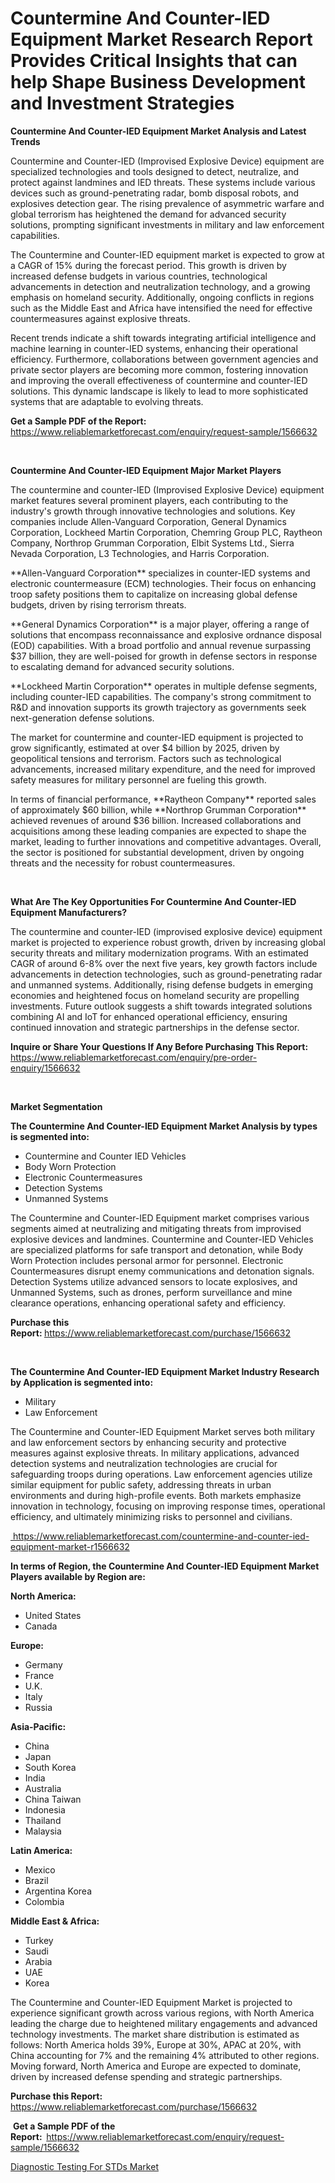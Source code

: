 <p><h1>Countermine And Counter-IED Equipment Market Research Report Provides Critical Insights that can help Shape Business Development and Investment Strategies</h1></p><p><strong>Countermine And Counter-IED Equipment Market Analysis and Latest Trends</strong></p>
<p><p>Countermine and Counter-IED (Improvised Explosive Device) equipment are specialized technologies and tools designed to detect, neutralize, and protect against landmines and IED threats. These systems include various devices such as ground-penetrating radar, bomb disposal robots, and explosives detection gear. The rising prevalence of asymmetric warfare and global terrorism has heightened the demand for advanced security solutions, prompting significant investments in military and law enforcement capabilities.</p><p>The Countermine and Counter-IED equipment market is expected to grow at a CAGR of 15% during the forecast period. This growth is driven by increased defense budgets in various countries, technological advancements in detection and neutralization technology, and a growing emphasis on homeland security. Additionally, ongoing conflicts in regions such as the Middle East and Africa have intensified the need for effective countermeasures against explosive threats.</p><p>Recent trends indicate a shift towards integrating artificial intelligence and machine learning in counter-IED systems, enhancing their operational efficiency. Furthermore, collaborations between government agencies and private sector players are becoming more common, fostering innovation and improving the overall effectiveness of countermine and counter-IED solutions. This dynamic landscape is likely to lead to more sophisticated systems that are adaptable to evolving threats.</p></p>
<p><strong>Get a Sample PDF of the Report:&nbsp;</strong> <a href="https://www.reliablemarketforecast.com/enquiry/request-sample/1566632?utm_campaign=2736&utm_medium=2&utm_source=Github&utm_content=ia&utm_term=22032025&utm_id=countermine-and-counter-ied-equipment">https://www.reliablemarketforecast.com/enquiry/request-sample/1566632</a></p>
<p>&nbsp;</p>
<p><strong>Countermine And Counter-IED Equipment Major Market Players</strong></p>
<p><p>The countermine and counter-IED (Improvised Explosive Device) equipment market features several prominent players, each contributing to the industry's growth through innovative technologies and solutions. Key companies include Allen-Vanguard Corporation, General Dynamics Corporation, Lockheed Martin Corporation, Chemring Group PLC, Raytheon Company, Northrop Grumman Corporation, Elbit Systems Ltd., Sierra Nevada Corporation, L3 Technologies, and Harris Corporation.</p><p>**Allen-Vanguard Corporation** specializes in counter-IED systems and electronic countermeasure (ECM) technologies. Their focus on enhancing troop safety positions them to capitalize on increasing global defense budgets, driven by rising terrorism threats.</p><p>**General Dynamics Corporation** is a major player, offering a range of solutions that encompass reconnaissance and explosive ordnance disposal (EOD) capabilities. With a broad portfolio and annual revenue surpassing $37 billion, they are well-poised for growth in defense sectors in response to escalating demand for advanced security solutions.</p><p>**Lockheed Martin Corporation** operates in multiple defense segments, including counter-IED capabilities. The company's strong commitment to R&D and innovation supports its growth trajectory as governments seek next-generation defense solutions.</p><p>The market for countermine and counter-IED equipment is projected to grow significantly, estimated at over $4 billion by 2025, driven by geopolitical tensions and terrorism. Factors such as technological advancements, increased military expenditure, and the need for improved safety measures for military personnel are fueling this growth.</p><p>In terms of financial performance, **Raytheon Company** reported sales of approximately $60 billion, while **Northrop Grumman Corporation** achieved revenues of around $36 billion. Increased collaborations and acquisitions among these leading companies are expected to shape the market, leading to further innovations and competitive advantages. Overall, the sector is positioned for substantial development, driven by ongoing threats and the necessity for robust countermeasures.</p></p>
<p>&nbsp;</p>
<p><strong>What Are The Key Opportunities For Countermine And Counter-IED Equipment Manufacturers?</strong></p>
<p><p>The countermine and counter-IED (improvised explosive device) equipment market is projected to experience robust growth, driven by increasing global security threats and military modernization programs. With an estimated CAGR of around 6-8% over the next five years, key growth factors include advancements in detection technologies, such as ground-penetrating radar and unmanned systems. Additionally, rising defense budgets in emerging economies and heightened focus on homeland security are propelling investments. Future outlook suggests a shift towards integrated solutions combining AI and IoT for enhanced operational efficiency, ensuring continued innovation and strategic partnerships in the defense sector.</p></p>
<p><strong>Inquire or Share Your Questions If Any Before Purchasing This Report:</strong> <a href="https://www.reliablemarketforecast.com/enquiry/pre-order-enquiry/1566632?utm_campaign=2736&utm_medium=2&utm_source=Github&utm_content=ia&utm_term=22032025&utm_id=countermine-and-counter-ied-equipment">https://www.reliablemarketforecast.com/enquiry/pre-order-enquiry/1566632</a></p>
<p>&nbsp;</p>
<p><strong>Market Segmentation</strong></p>
<p><strong>The Countermine And Counter-IED Equipment Market Analysis by types is segmented into:</strong></p>
<p><ul><li>Countermine and Counter IED Vehicles</li><li>Body Worn Protection</li><li>Electronic Countermeasures</li><li>Detection Systems</li><li>Unmanned Systems</li></ul></p>
<p><p>The Countermine and Counter-IED Equipment market comprises various segments aimed at neutralizing and mitigating threats from improvised explosive devices and landmines. Countermine and Counter-IED Vehicles are specialized platforms for safe transport and detonation, while Body Worn Protection includes personal armor for personnel. Electronic Countermeasures disrupt enemy communications and detonation signals. Detection Systems utilize advanced sensors to locate explosives, and Unmanned Systems, such as drones, perform surveillance and mine clearance operations, enhancing operational safety and efficiency.</p></p>
<p><strong>Purchase this Report:&nbsp;</strong><a href="https://www.reliablemarketforecast.com/purchase/1566632?utm_campaign=2736&utm_medium=2&utm_source=Github&utm_content=ia&utm_term=22032025&utm_id=countermine-and-counter-ied-equipment">https://www.reliablemarketforecast.com/purchase/1566632</a></p>
<p>&nbsp;</p>
<p><strong>The Countermine And Counter-IED Equipment Market Industry Research by Application is segmented into:</strong></p>
<p><ul><li>Military</li><li>Law Enforcement</li></ul></p>
<p><p>The Countermine and Counter-IED Equipment Market serves both military and law enforcement sectors by enhancing security and protective measures against explosive threats. In military applications, advanced detection systems and neutralization technologies are crucial for safeguarding troops during operations. Law enforcement agencies utilize similar equipment for public safety, addressing threats in urban environments and during high-profile events. Both markets emphasize innovation in technology, focusing on improving response times, operational efficiency, and ultimately minimizing risks to personnel and civilians.</p></p>
<p><a href="https://www.reliablemarketforecast.com/countermine-and-counter-ied-equipment-market-r1566632?utm_campaign=2736&utm_medium=2&utm_source=Github&utm_content=ia&utm_term=22032025&utm_id=countermine-and-counter-ied-equipment">&nbsp;https://www.reliablemarketforecast.com/countermine-and-counter-ied-equipment-market-r1566632</a></p>
<p><strong>In terms of Region, the Countermine And Counter-IED Equipment Market Players available by Region are:</strong></p>
<p>
    <p> <strong> North America: </strong>
        <ul>
            <li>United States</li>
            <li>Canada</li>
        </ul>
        </p> 
    <p> <strong> Europe: </strong>
        <ul>
            <li>Germany</li>
            <li>France</li>
            <li>U.K.</li>
            <li>Italy</li>
            <li>Russia</li>
        </ul>
        </p> 
    <p> <strong> Asia-Pacific: </strong>
        <ul>
            <li>China</li>
            <li>Japan</li>
            <li>South Korea</li>
            <li>India</li>
            <li>Australia</li>
            <li>China Taiwan</li>
            <li>Indonesia</li>
            <li>Thailand</li>
            <li>Malaysia</li>
        </ul>
        </p> 
    <p> <strong> Latin America: </strong>
        <ul>
            <li>Mexico</li>
            <li>Brazil</li>
            <li>Argentina Korea</li>
            <li>Colombia</li>
        </ul>
        </p> 
    <p> <strong> Middle East & Africa: </strong>
        <ul>
            <li>Turkey</li>
            <li>Saudi</li>
            <li>Arabia</li>
            <li>UAE</li>
            <li>Korea</li>
        </ul>
    </p>
    </p>
<p><p>The Countermine and Counter-IED Equipment Market is projected to experience significant growth across various regions, with North America leading the charge due to heightened military engagements and advanced technology investments. The market share distribution is estimated as follows: North America holds 39%, Europe at 30%, APAC at 20%, with China accounting for 7% and the remaining 4% attributed to other regions. Moving forward, North America and Europe are expected to dominate, driven by increased defense spending and strategic partnerships.</p></p>
<p><strong>Purchase this Report: </strong><a href="https://www.reliablemarketforecast.com/purchase/1566632?utm_campaign=2736&utm_medium=2&utm_source=Github&utm_content=ia&utm_term=22032025&utm_id=countermine-and-counter-ied-equipment">https://www.reliablemarketforecast.com/purchase/1566632</a></p>
<p>&nbsp;<strong>Get a Sample PDF of the Report:&nbsp;&nbsp;</strong><a href="https://www.reliablemarketforecast.com/enquiry/request-sample/1566632?utm_campaign=2736&utm_medium=2&utm_source=Github&utm_content=ia&utm_term=22032025&utm_id=countermine-and-counter-ied-equipment">https://www.reliablemarketforecast.com/enquiry/request-sample/1566632</a></p>
<p><strong></strong></p>
<p><p><a href="https://github.com/meuskocov/Market-Research-Report-List-1/blob/main/diagnostic-testing-for-stds-market.md?utm_campaign=2736&utm_medium=2&utm_source=Github&utm_content=ia&utm_term=22032025&utm_id=countermine-and-counter-ied-equipment">Diagnostic Testing For STDs Market</a></p></p>